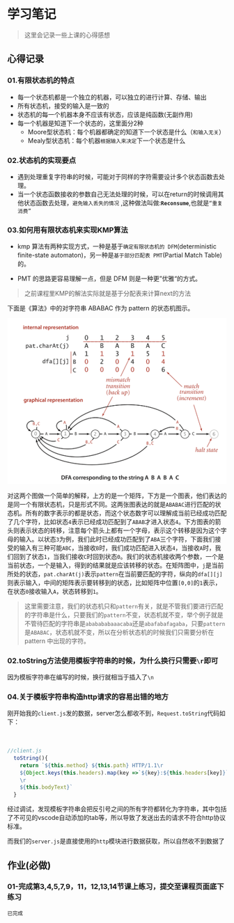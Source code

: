 # 学习笔记

> 这里会记录一些上课的心得感想

## 心得记录

### 01.有限状态机的特点

- 每一个状态机都是一个独立的机器，可以独立的进行计算、存储、输出
- 所有状态机，接受的输入是一致的
- 状态机的每一个机器本身不应该有状态，应该是纯函数(无副作用)
- 每一个机器是知道下一个状态的，这里面分2种
  - Moore型状态机：每个机器都确定的知道下一个状态是什么（`和输入无关`）
  - Mealy型状态机：每个机器`根据输入来决定`下一个状态是什么
  
### 02.状态机的实现要点

- 遇到处理重复字符串的时候，可能对于同样的字符需要设计多个状态函数去处理。
- 当一个状态函数接收的参数自己无法处理的时候，可以在return的时候调用其他状态函数去处理，`避免输入丢失的情况` ,这种做法叫做:**`Reconsume`**,也就是`“重复消费”`

### 03.如何用有限状态机来实现KMP算法

- kmp 算法有两种实现方式，一种是基于`确定有限状态机的 DFM`(deterministic finite-state automaton)，另一种是`基于部分匹配表 PMT`(Partial Match Table) 的。

- PMT 的思路更容易理解一点，但是 DFM 则是一种更”优雅“的方式。

> 之前课程里KMP的解法实际就是基于分配表来计算next的方法

下面是《算法》中的对字符串 ABABAC 作为 pattern 的状态机图示。

![](./res/kmp3.png)

对这两个图做一个简单的解释，上方的是一个矩阵，下方是一个图表，他们表达的是同一个有限状态机，只是形式不同。这两张图表达的就是`ABABAC`进行匹配的状态机。所有的数字表示的都是状态，而这个状态数字可以理解成当前已经成功匹配了几个字符，比如状态`4`表示已经成功匹配到了`ABAB`才进入状态`4`。下方图表的箭头则表示状态的转移，注意每个箭头上都有一个字母，表示这个转移是因为这个字母的输入。以状态`3`为例，我们此时已经成功匹配到了`ABA`三个字符，下面我们接受的输入有三种可能`ABC`，当接收`B`时，我们成功匹配进入状态`4`，当接收`A`时，我们回到了状态`1`，当我们接收`C`时回到状态`0`。我们的状态机接收两个参数，一个是当前状态，一个是输入，得到的结果就是应该转移的状态。在矩阵图中，`j`是当前所处的状态，`pat.charAt(j)`表示`pattern`在当前要匹配的字符，纵向的`dfa[][j]`则表示输入，中间的矩阵表示要转移到的状态，比如矩阵中位置`[0,0]`的`1`表示，在状态`0`接收输入`A`，状态转移到`1`。

> 这里需要注意，我们的状态机只和`pattern`有关，就是不管我们要进行匹配的字符串是什么，只要我们的`pattern`不变，状态机就不变，举个例子就是不管待匹配的字符串是`ababababaaacaba`还是`abafabafagaba`，只要`pattern`是`ABABAC`，状态机就不变，所以在分析状态机的时候我们只需要分析在 pattern 中出现的字符。
### 02.toString方法使用模板字符串的时候，为什么换行只需要`\r`即可

因为模板字符串在编写的时候，换行就相当于插入了`\n`

### 04.关于模板字符串构造http请求的容易出错的地方

刚开始我的`client.js`发的数据，server怎么都收不到，`Request.toString`代码如下：

``` javascript


//client.js
  toString(){
    return `${this.method} ${this.path} HTTP/1.1\r
    ${Object.keys(this.headers).map(key =>`${key}:${this.headers[key]}`).join("\r\n")}\r
    \r
    ${this.bodyText}`
  }

```
经过调试，发现模板字符串会把反引号之间的所有字符都转化为字符串，其中包括了不可见的vscode自动添加的tab等，所以导致了发送出去的请求不符合http协议标准。

而我们的`server.js`是直接使用的`http`模块进行数据获取，所以自然收不到数据了
## 作业(**必做**)
### 01-完成第3,4,5,7,9，11，12,13,14节课上练习，提交至课程页面底下练习

`已完成`